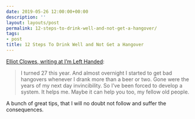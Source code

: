 ```yaml
---
date: 2019-05-26 12:00:00+00:00
description: ''
layout: layouts/post
permalink: 12-steps-to-drink-well-and-not-get-a-hangover/
tags:
- post
title: 12 Steps To Drink Well and Not Get a Hangover
---
```


<p><a href="https://imlefthanded.com/2019/12-steps-to-drink-well-and-not-get-a-hangover/">Elliot Clowes, writing at I’m Left Handed</a>:</p>
<blockquote><p>I turned 27 this year. And almost overnight I started to get bad hangovers whenever I drank more than a beer or two. Gone were the years of my next day invincibility. So I’ve been forced to develop a system. It helps me. Maybe it can help you too, my fellow old people.</p>
</blockquote>
<p>A bunch of great tips, that I will no doubt not follow and suffer the consequences.</p>